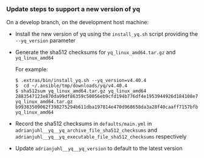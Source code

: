 
### Update steps to support a new version of yq

On a develop branch, on the development host machine:

* Install the new version of yq using the `install_yq.sh` script providing the `--yq_version` parameter
* Generate the sha512 checksums for `yq_linux_amd64.tar.gz` and `yq_linux_amd64`

    For example:

    ```
    $ .extras/bin/install_yq.sh --yq_version=v4.40.4
    $  cd ~/.ansible/tmp/downloads/yq/v4.40.4
    $ sha512sum yq_linux_amd64.tar.gz yq_linux_amd64
    2883547123e870da99df86359c50056eb9cfd194b776df4e1953944926d184108e70bb21fe7ceb2969d1d80f129eca3b582a539ff2ec2345e578b8cc1287132f  yq_linux_amd64.tar.gz
    b99383509062f398275294b611dba197814e470d968658da3a28f40caaff7157bfb34d439ffbbd78443ca3c590913604231ae17af6fa270755c52c3d6388dfd9  yq_linux_amd64
    ```
* Record the sha512 checksums in `defaults/main.yml` in `adrianjuhl__yq__yq_archive_file_sha512_checksums` and `adrianjuhl__yq__yq_executable_file_sha512_checksums` respectively
* Update `adrianjuhl__yq__yq_version` to default to the latest version

